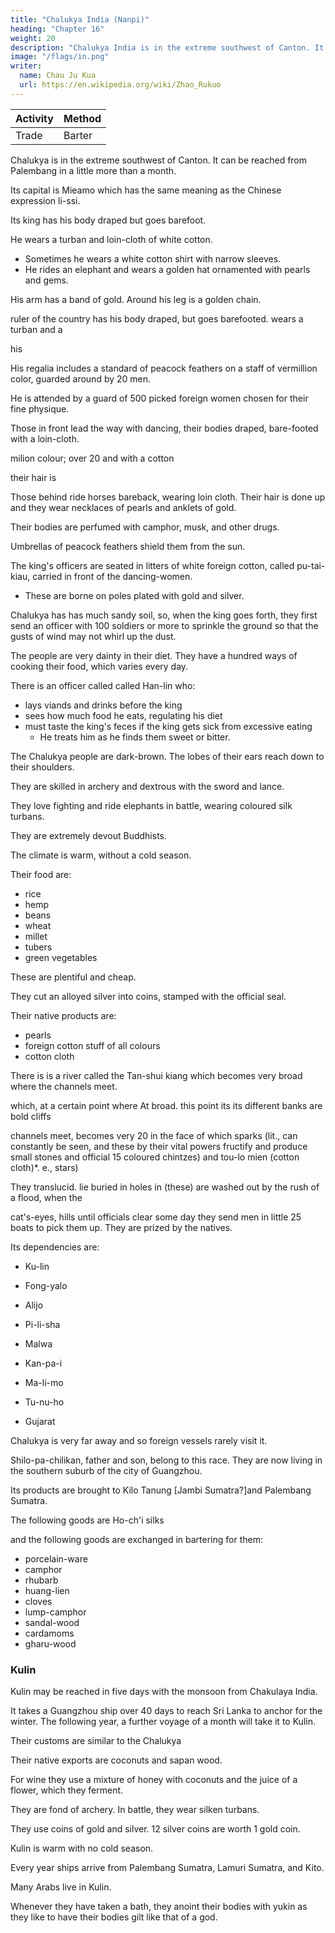 ```yaml
---
title: "Chalukya India (Nanpi)"
heading: "Chapter 16"
weight: 20
description: "Chalukya India is in the extreme southwest of Canton. It can be reached from Palembang in a little more than a month"
image: "/flags/in.png"
writer:
  name: Chau Ju Kua
  url: https://en.wikipedia.org/wiki/Zhao_Rukuo
---
```



Activity | Method 
--- | ---
Trade | Barter


Chalukya is in the extreme southwest of Canton. It can be reached from Palembang in a little more than a month. 

Its capital is Mieamo which has the same meaning as the Chinese expression li-ssi. 

Its king has his body draped but goes barefoot. 

He wears a turban and loin-cloth of white cotton. 
- Sometimes he wears a white cotton shirt with narrow sleeves.
- He rides an elephant and wears a golden hat ornamented with pearls and gems. 

His arm has a band of gold. Around his leg is a golden chain.


ruler of the country has his body draped, but goes barefooted.
wears a turban and a


his

His regalia includes a standard of peacock feathers on a staff of vermillion color, guarded around by 20 men.

He is attended by a guard of 500 picked foreign women chosen for their fine physique.

Those in front lead the way with dancing, their bodies draped, bare-footed with a loin-cloth.


milion colour; over 20
and with a cotton

their hair
is

Those behind ride horses bareback, wearing loin cloth. Their hair is done up and they wear necklaces of pearls and anklets of gold. 

Their bodies are perfumed with camphor, musk, and other drugs. 

Umbrellas of peacock feathers shield them from the sun. 	

The king's officers are seated in litters of white foreign cotton, called pu-tai-kiau, carried in front of the dancing-women. 
- These are borne on poles plated with gold and silver.

Chalukya has has much sandy soil, so, when the king goes forth, they first send an officer with 100 soldiers or more to sprinkle the ground so that the gusts of wind may not whirl up the dust.

The people are very dainty in their diet. They have a hundred ways of cooking their food, which varies every day.

There is an officer called called Han-lin who:
- lays viands and drinks before the king
- sees how much food he eats, regulating his diet
- must taste the king's feces if the king gets sick from excessive eating
  - He treats him as he finds them sweet or bitter.

The Chalukya people are dark-brown. The lobes of their ears reach down to their shoulders.


They are skilled in archery and dextrous with the sword and lance. 

They love fighting and ride elephants in battle, wearing coloured silk turbans. 

They are extremely devout Buddhists.

The climate is warm, without a cold season. 

Their food are:
- rice
- hemp
- beans
- wheat
- millet
- tubers
- green vegetables

These are plentiful and cheap. 

They cut an alloyed silver into coins, stamped with the official seal. 

Their native products are:
- pearls
- foreign cotton stuff of all colours
- cotton cloth

There is is a river called the Tan-shui kiang which becomes very broad where the channels meet. 	


which, at a certain point where
At
broad.
this point its
its different
banks are bold
cliffs

channels meet, becomes very 20
in the face of
which sparks
(lit.,
can constantly be seen, and these by their vital powers fructify and
produce small stones
and
official 15
coloured chintzes) and tou-lo mien (cotton cloth)*.
e.,
stars)



They
translucid.
lie
buried in holes in (these)
are washed out by the rush of a flood,
when the

cat's-eyes,
hills until
officials
clear
some day they
send
men
in little 25
boats to pick them up. They are prized by the natives.


Its dependencies are:
- Ku-lin
- Fong-yalo
- Alijo
- Pi-li-sha
- Malwa

- Kan-pa-i 
- Ma-li-mo 
- Tu-nu-ho 
- Gujarat


Chalukya is very far away and so foreign vessels rarely visit it. 

Shilo-pa-chilikan, father and son, belong to this race. They are now living in the southern suburb of the city of Guangzhou.

Its products are brought to Kilo Tanung [Jambi Sumatra?]and Palembang Sumatra. 

The following goods are 
Ho-ch'i silks

and the following goods are exchanged in bartering for them:

- porcelain-ware
- camphor
- rhubarb
- huang-lien
- cloves
- lump-camphor
- sandal-wood
- cardamoms
- gharu-wood


### Kulin 

Kulin may be reached in five days with the monsoon from Chakulaya India.

It takes a Guangzhou ship over 40 days to reach Sri Lanka to anchor for the winter. The following year, a further voyage of a month will take it to Kulin.

Their customs are similar to the Chalukya 

Their native exports are coconuts and sapan wood. 

For wine they use a mixture of honey with coconuts and the juice of a flower, which they ferment.

They are fond of archery. In battle, they wear silken turbans.

They use coins of gold and silver. 12 silver coins are worth 1 gold coin. 

Kulin is warm with no cold season. 

Every year ships arrive from Palembang Sumatra, Lamuri Sumatra, and Kito. 

Many Arabs live in Kulin. 

Whenever they have taken a bath, they anoint their bodies with yukin as they like to have their bodies gilt like that of a god. 

<!-- Notes.
Or more correctly
1)
does not occur,
it is
«tlie
country of the
believed, prior to
]Sfan-p'i», or
Cbau Ju-kua.
Nairs of Malabar. Tlie name Nan-p'i
In the light of the
list of dependencies of
Nan-p'i given by our author in a subsequent passage of this chapter, the supremacy of the Malabars
extended from Xellore to Cambay, and, as we have learned from a previous passage (supra, p. 72),
25 comprised also the island of Ceylon.
The Si-yang chau-kung
tien-lu,
which
3,3,
eunuch Ch'6ng-Ho, about A. D. 1430, speaking
five castes,
("hb -^)
is
a record of the famous expedition of the
of the inhabitants of Calicut, says that there
30 of the western coast of the Peninsula near Cape Comorin. Phillips,
the first
name
as
Nan-k'un
(^a .^)'
^^^
The characters Tcun and pi differ so slightly
The time here stated as necessary
country
is
were
the Nan-p'i, the Hui-hui or Moslims, the Chi-t'i {^)t JHi) or Chittis, the Ko-ling
or Klings, and the Mu-kua {"^^ ;QX) "i' Mukuva, a name applied to the fishermen
the same as that usually given to
*^
°^ opinion that
that a copyist
it
J.
K. A.
S.
1896, 342, gives
also transcribes the
may have
name
Nair.
easily confounded th^m.
to make the voyage from San-fo-ts'i to the Nan-p'i
make the voyage from the former port to Quilon. In
our author says it takes a ship sailing with the monsoon five days
would appear therefore that Nan-p'i, or the principal port of the
Nan-p'i, was really, as our author says, «in the extreme south-westa of the Peninsula.
2) Mie-a-mo, in Cantonese dialect Mit-a-maf, may be the same as the Ma (or Mo)-Ii-mo
of Chan's list of dependencies of Nan-p'i, and both may transcribe the name Malabar, which
40 country in another passage (Pt. II, Ch. XXVII) he calls Wu-li-pa (in Cantonese Ma-li-pat).
35 a silbsequent passage
to
(infra, p. 89)
reach Quilon from Nan-p'i;
it
means ((controller of sacrifices, priestn. No explanation suggests itself.
the Balhara, says:
3) Edrisi (I, 177 Jaubert's transl.) speaking of the Raja of Malwa
He wears on his head a golden crown .... He rides much on
((He has troops and elephants
horseback, particularly once a week accompanied solely by women, numbering a hundred; they
Li-ssi
—Ijl6
MALiBAK.
iQO
hair
are rioUy attired, wear on their feet aud wrists rings of gold and silver, their
They play at games and at sham fights while the king precedes them
elephants and in this consists the principal force of his army».
tresses.
is
« Cotton-cloth-bag
lit.
called manjil;
it is
Ralph Fitch when
Muncheel.
made
coches
Mm,
Pu-tai
4)
of palanquin
this
form
sub voce
5
Pegu (1583—1591) travelled in Delingeges « which are a kind of
quilted, & caried upon a stang betweene 3 or 4men». Hakluyt,
in
of cords and cloth
Princ. Navigations, V, 486
On the S. W. coast of India
Yule & Burnell, Glossary, 456,
sedan-chair».
a hammock-litter.
done in
is
He owns many
....
(Mac Lehose's
edit),
see also supra, p. 47.
other countries of India, Chau
5) Here, as in speaking of Hu-ch'a-la (Guzerat) and various
uses the word Fo (Buddha) in the sense of can image of a god», not in its literal sense. In 10
speaking of Ta-ts'in (Baghdad) he says the sovereign aworships Buddha, does reverence to
Buddha». In another passage he calls Mohammed a Buddha, and in another Brahma Fo. In
on Ma-i (the Philippines) he calls the stone images of gods «Buddhas». There is
some excuse for his confounding Hindu with Buddhist worship, as he does several times. Ma
Huan in the 15ti> century makes the same blunder, he says the king of Cochin was a devout 15
XL
Chapter
Buddhist.
J.
R. A. S. 1896, 342.
This cotton-cloth
6)
is
probably «the buckram which looks like tissue of spider's web» of
Yule says was the famous muslin ofMasulipatam. Yule, Marco
which Polo speaks, and which
Polo, II, 348. Conf.
7) It
Pt. II, Ch.
infi-a,
may be more
XXIII.
«There is in this 20
were procured in
may be that the river referred to was in
correct to translate the first line of this paragraph:
country a river of brackish waters or what
is
called a tidal-river. Cat's-eyes
Ceylon (supra, p. 73. Cf. infra, Pt. II. Ch. XXXII). It
a dependency of Nan-p'i. Conf Reinaud, Relation, I, 127.
The P'ing-ch6u-k'o-t'an, 2,4, speaking of the customs of the foreigners who frequented
Ceylon
—
Canton says= «The
wearer
as the
is
men wear on
a finger of the hand precious stones «set in gold or
rich or poor. These they call «flnger-rings»
(:^
Kiau-chi place particular value on this habit, one ring being worth as
The
gold.
finest (precious stone) is called «cat's-eye»,
yh ^^ ^^
"Wi)- ^^
^^
^°
brilliant
does not disclose the reason of
this.
is an antidote for the poison of
one is at once cured; so
8) Ku-lin, in
Kambayat
transl.) says that
Amoy
is
reptiles.
Worn
is
)•
hundred pieces
and
alive,
(^S ^K
(close)
^
examination
bezoar stone) 30
in a finger-ring, if one is poisoned
life
of
a jade stone (or «of jade colour»?
and flashing that it seems
is also the mo-so stone
well be considered a
"j
as a
preserver)!
('^^
and
licks
A^ ).
Quilon, see supra, p. 12 and infra, p. 91. n. 17. Hu-ch'a-la,
Guzerat, see infra p. 92. Kan-pa-i, in Cantonese Kom-p'a-yat
of the Arabs. Pa-li-sha
is
probably Bharoch. Edrisi
(I,
175.
is
the city
Jaubert's 35
Bharoch (Baruh
in Cantonese Ma-lo-wa
li-mo, in
may
Cantonese Ko-lam
in Cantonese Hu-ch'a-lat
of Cambay, the
it
it is
There
which
it,
and
^g
much
according 25
tin,
'^^^ people of
is
i. e.
^^yf) was a station for ships coming from China. Ma-lo-hua
Malwa. Fong-ya-lo, in Amoy dialect Bang-ga-lo is probably Mangalore. Ma-
dialect Ma-li-bwat is probably Malabar. See supra, p. 89, n. 2.
Tu-no-ho may be the
Tannah of Arab geographers and of Marco Polo, on the islandofSalsette near Bombay.
A-li-jo may be theRasHailiof Abulfeda, the country of Hili of Rashideddin and Ibn Batuta 40
between Mangalore and Fandarsina (i. e., Pandarani, 10 miles N. of Calicut), the kingdom of Eli
of Polo. Ao (or !N'gao)-lo-lo-ni may be Cannanore or Nellore
the Nilawar of Was saf which
divided Malabar from MAbar, and whichMaHuan in the 15ti» century calls Hon-nn-ir (^S "^7
^). Phillips, J. R. A. S. 1896, 345. See also Yule, Marco Polo, II, 315, 374—376.
Tana
or
—
Two paragraphs
farther on he tells us that Nan-p'i is five days sailing nearer the 45
Sumatra (Lan-wu-li) than Quilon. It may well be that it was not frequently visited
by ships engaged in the China trade, for their principal port of call was Quilon. The name of the
two Nairs living in Ts'flan-ch6u in Chau's time may have been Shi-lo-pa and Chi-li-kan, there is
9)
N.
W.
coast of
1
nothing in the text to indicate
how
these six characters should be read.
Ma
Tuan-lin, op. sup.^
eit., II, 587, after quoting this paragraph adds= «sincB then (the arrival of these two Malabars in 50
China) inany ships (of China?) have visited that country)). On the Malabar coast and its trade in
the middle ages, see Heyd, Hist, du Commerce, II, 146—149.1,1 Q
MALIBAK.
10) Identified
Perak
91
by Gerini, Kesearches, 629, with Kwala Terong, or Trong, probably on tbe
coast.
11) The mention of a sea-trade in rhubarb at this period
du Commerce, II, 667 had suspected its existence. Hirth, J. N.
5
12)
68, 70.
Huang-lien
Pepper
is
subsequent chapter
by the
is
the rhizoma of the Coptis teeta, Wall.
is
very interesting. Heyd, Hist,
C. B.
R. A.
S.
XXII, 108.
Bretschneider, Materia medica,
not mentioned in this chapter as a product of
Malabar, but in a note in a
(Pt. II, Ch. XXVII) this omission is repaired, not by
the author, I think, but
first editor.
13) The phrase in quotation marks is taken from the Ling-wai-tai-ta,
2,18 with the change
10 of «Kuang(-ch6u) ships, to «Ts'uan(-ch6u) shipx. Considering the great importance
of the port
of Quilon in the sea- trade between China and the West, it is
surprising that both Ch6u K'a-fei
and Chau Ju-kua have so very little to say concerning it. On Quilon,
see Yule, Marco Polo,
363—365. Cordier, Voyage d'Odoric, 106 et seqq.
14) Polo (II, 364) mentions the wine of Ku-lin (Coilum) which he says was made from
15 (palm) sugar, and acapital drink it is, and very speedily it makes a man drunk». The Kambojians
had a drink which the Chinese called mi-t'ang tsiu
yg), to prepare which they used
half honey and half water, adding a ferment. See Chon-la-fong-tu-ki as quoted by Pel Hot,
II,
(^
^
,
B. E. F. E. 0.
II,
170, and infra, Pt.
II.
Ch. XXIII.
15) Quotation from Ling-wai-tai-ta, 2,is. In another passage of the same work (see supra,
20 p. 63, n. 1) the courage and impetuosity of the Ku-lin people is referred to as second only to those
of the San-fo-ts'i men.
16)
On
71—72. Ki-t'o may transcribe an original Karta. From its
Palembang and Kampar, it may be looked for in Sumatra. Gerini,
«is Kat-to
Telok Kruit, West Suiliatra?» The name does not
Kien-pi, see supra, pp.
association in this passage with
=
Kesearches, 628 says Ki-t'o
25 occur elsewhere, neither does that of Ki-Io. Pelliot, B. E. F. E. 0. IV, 852, n. 5 suggested
for Ki-t"o Kedah on the Malay Peninsula, but Gerini, J. K. A. S. 1905, 495—496 says there
not a vestige of evidence to show that the name of Kedah existed before the end of the
century. The Ling-wai-tai-ta, 2,i3 says= wEvery year Kien-pi takes elephants and cattle,
and the Arabs (Ta-shi) take horses to trade in this country (of Ku-lin)»; This passage appears
is
15'ii
30
Chau Ju-kua's remarks, he has only added the names of San-fo-ts'i and
presumably because they were adjacent to Kien-pi and in Sumatra. It seems just possible
that Ki-t'o may be the same as the pilgrim I-tsing's Kie-ch'a
{^^ ^), which was on the
extreme N. E. coast of Sumatra, and the last port-of-call (at least in the seventh century, but
to
be the basis for
Ea-t'o,
very probably also in later days) for ships going from San-fo-ts'i
to India.
Chavannes,
Relig.
35 6minents, 105.
17) Quotation
worships Heaven.
from the Ling-wai-tai-ta,
He who
kills
an ox
2,i3,
forfeits his life.
which adds= «The king of the country
Chinese traders with big ships who wish to
go to the country of the Arabs, must tranship at Ku-lin to smaller boats before proceeding
farther.
Although they may get
(to their destination) in
40 be two years before they can get back
(to
The
China)».
one month with a southerly wind,
it
may
text goes on to state that «the people of
Ku-lin are black, they wrap their bodies in white cotton cloth, wear their beards and all their
They wear red leather shoes, so they look when walking as if they had
hair loose and uncovered.
the painted feet of a lo-han
The king wraps
his
body in
cotton-cloth,
when he goes out he is
The inhabitants are
carried in a litter (juan-tou) of cotton cloth, or else he rides on an elephant.
45 devout Buddhista. On
this last
remark, see supra,
p. 90, n. 5.
The remark about the people smearing
their bodies with turmeric occurs twice in the Ling-wai-tai-ta, first in connection with Ku-lin,
and
secondly as a custom of NS,n-ni-hua-lo.
W-Jcin
is
produced by a plant which remains indetermined;
China, and,is most probably a species of Curcuma.
50
Hanbury,
it is
to be borne out by the probable etymology of the word, which
tonese (old sound described by K'ang-hi's authorities as
is
pronounced wat-lcam in Can-
^ Ml ^ =
may
thus represent Persian
»y
a native of the south of
Science Papers, 254. This seems
Jiat
and
harham and Hebrew Dsns TcarMm, Arabic
Mm,
gold),
and
^^Jcurlcnm,I>16
OUZERAT.
92
from -which the hotanical name Curcuma
derived.
is
Hirth,
J. C. B.
E. A.
S.
XXI, 221. This
would appear
need not necessarily involve that Curcuma is
des
Pharmakognosie
Fluckiger,
times.
mediaeval
and
ancient
the
root
in
India
furnished
that
solely
Pflanzenreiches, 368 (3'^ edit.). The Liang-shu, 54,17, says that yii-kin was procured
here covered by the word, though
it
from Ki-pin (Kapisha, or rather Kashmir).

 -->
